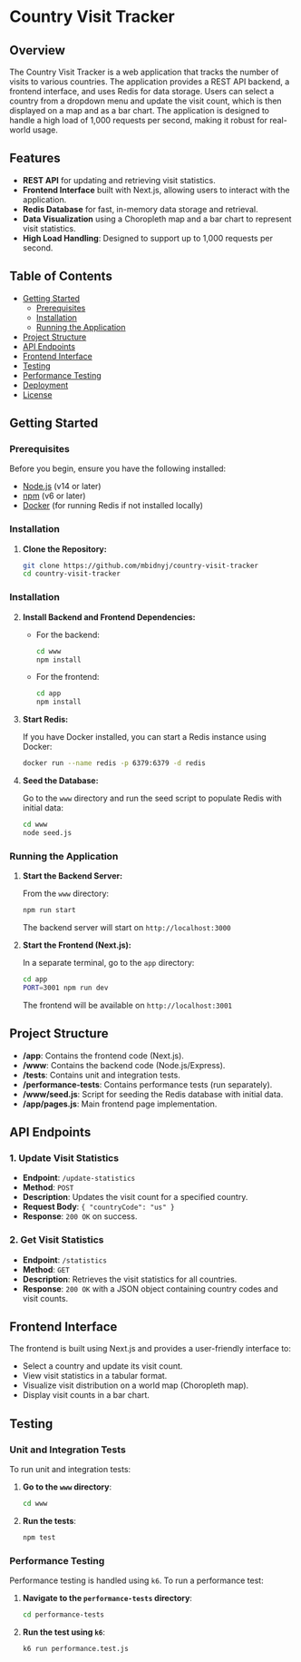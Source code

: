 # **Country Visit Tracker**

## **Overview**

The Country Visit Tracker is a web application that tracks the number of visits to various countries. The application provides a REST API backend, a frontend interface, and uses Redis for data storage. Users can select a country from a dropdown menu and update the visit count, which is then displayed on a map and as a bar chart. The application is designed to handle a high load of 1,000 requests per second, making it robust for real-world usage.

## **Features**

-   **REST API** for updating and retrieving visit statistics.
-   **Frontend Interface** built with Next.js, allowing users to interact with the application.
-   **Redis Database** for fast, in-memory data storage and retrieval.
-   **Data Visualization** using a Choropleth map and a bar chart to represent visit statistics.
-   **High Load Handling**: Designed to support up to 1,000 requests per second.

## **Table of Contents**

-   [Getting Started](#getting-started)
    -   [Prerequisites](#prerequisites)
    -   [Installation](#installation)
    -   [Running the Application](#running-the-application)
-   [Project Structure](#project-structure)
-   [API Endpoints](#api-endpoints)
-   [Frontend Interface](#frontend-interface)
-   [Testing](#testing)
-   [Performance Testing](#performance-testing)
-   [Deployment](#deployment)
-   [License](#license)

## **Getting Started**

### **Prerequisites**

Before you begin, ensure you have the following installed:

-   [Node.js](https://nodejs.org/) (v14 or later)
-   [npm](https://www.npmjs.com/) (v6 or later)
-   [Docker](https://www.docker.com/) (for running Redis if not installed locally)

### **Installation**

1. **Clone the Repository:**

    ```bash
    git clone https://github.com/mbidnyj/country-visit-tracker
    cd country-visit-tracker
    ```

### **Installation**

2. **Install Backend and Frontend Dependencies:**

    - For the backend:

        ```bash
        cd www
        npm install
        ```

    - For the frontend:

        ```bash
        cd app
        npm install
        ```

3. **Start Redis:**

    If you have Docker installed, you can start a Redis instance using Docker:

    ```bash
    docker run --name redis -p 6379:6379 -d redis
    ```

4. **Seed the Database:**

    Go to the `www` directory and run the seed script to populate Redis with initial data:

    ```bash
    cd www
    node seed.js
    ```

### **Running the Application**

1.  **Start the Backend Server:**

    From the `www` directory:

    ```bash
    npm run start
    ```

    The backend server will start on `http://localhost:3000`

2.  **Start the Frontend (Next.js):**

    In a separate terminal, go to the `app` directory:

    ```bash
    cd app
    PORT=3001 npm run dev
    ```

    The frontend will be available on `http://localhost:3001`

## **Project Structure**

-   **/app**: Contains the frontend code (Next.js).
-   **/www**: Contains the backend code (Node.js/Express).
-   **/tests**: Contains unit and integration tests.
-   **/performance-tests**: Contains performance tests (run separately).
-   **/www/seed.js**: Script for seeding the Redis database with initial data.
-   **/app/pages.js**: Main frontend page implementation.

## **API Endpoints**

### **1. Update Visit Statistics**

-   **Endpoint**: `/update-statistics`
-   **Method**: `POST`
-   **Description**: Updates the visit count for a specified country.
-   **Request Body**: `{ "countryCode": "us" }`
-   **Response**: `200 OK` on success.

### **2. Get Visit Statistics**

-   **Endpoint**: `/statistics`
-   **Method**: `GET`
-   **Description**: Retrieves the visit statistics for all countries.
-   **Response**: `200 OK` with a JSON object containing country codes and visit counts.

## **Frontend Interface**

The frontend is built using Next.js and provides a user-friendly interface to:

-   Select a country and update its visit count.
-   View visit statistics in a tabular format.
-   Visualize visit distribution on a world map (Choropleth map).
-   Display visit counts in a bar chart.

## **Testing**

### **Unit and Integration Tests**

To run unit and integration tests:

1. **Go to the `www` directory**:

    ```bash
    cd www
    ```

2. **Run the tests**:

    ```bash
    npm test
    ```

### **Performance Testing**

Performance testing is handled using `k6`. To run a performance test:

1. **Navigate to the `performance-tests` directory**:

    ```bash
    cd performance-tests
    ```

2. **Run the test using `k6`**:

    ```bash
    k6 run performance.test.js
    ```
